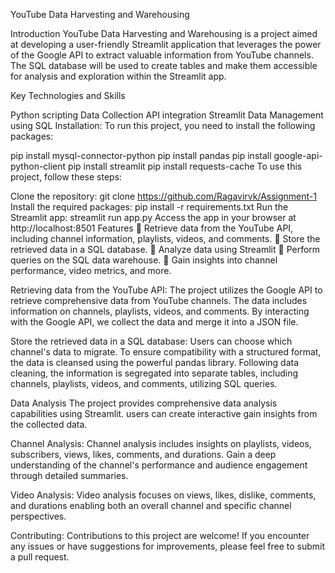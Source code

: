 YouTube Data Harvesting and Warehousing

Introduction YouTube Data Harvesting and Warehousing is a project aimed at developing a user-friendly Streamlit application that leverages the power of the Google API to extract valuable information from YouTube channels. The SQL database will be used to create tables and make them accessible for analysis and exploration within the Streamlit app.

Key Technologies and Skills

Python scripting
Data Collection
API integration
Streamlit
Data Management using SQL
Installation: To run this project, you need to install the following packages:

pip install mysql-connector-python
pip install pandas
pip install google-api-python-client
pip install streamlit
pip install requests-cache
To use this project, follow these steps:

Clone the repository: git clone https://github.com/Ragavirvk/Assignment-1
Install the required packages: pip install -r requirements.txt
Run the Streamlit app: streamlit run app.py
Access the app in your browser at http://localhost:8501
Features  Retrieve data from the YouTube API, including channel information, playlists, videos, and comments.  Store the retrieved data in a SQL database.  Analyze data using Streamlit  Perform queries on the SQL data warehouse.  Gain insights into channel performance, video metrics, and more.

Retrieving data from the YouTube API: The project utilizes the Google API to retrieve comprehensive data from YouTube channels. The data includes information on channels, playlists, videos, and comments. By interacting with the Google API, we collect the data and merge it into a JSON file.

Store the retrieved data in a SQL database: Users can choose which channel's data to migrate. To ensure compatibility with a structured format, the data is cleansed using the powerful pandas library. Following data cleaning, the information is segregated into separate tables, including channels, playlists, videos, and comments, utilizing SQL queries.

Data Analysis The project provides comprehensive data analysis capabilities using Streamlit. users can create interactive gain insights from the collected data.

Channel Analysis: Channel analysis includes insights on playlists, videos, subscribers, views, likes, comments, and durations. Gain a deep understanding of the channel's performance and audience engagement through detailed summaries.

Video Analysis: Video analysis focuses on views, likes, dislike, comments, and durations enabling both an overall channel and specific channel perspectives.

Contributing: Contributions to this project are welcome! If you encounter any issues or have suggestions for improvements, please feel free to submit a pull request.
